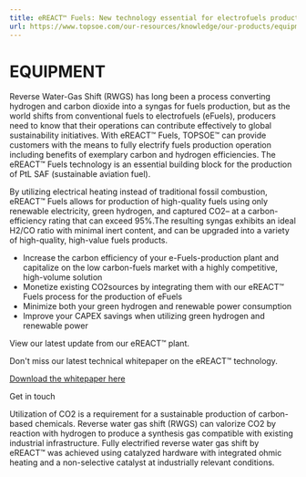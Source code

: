 ```yaml
---
title: eREACT™ Fuels: New technology essential for electrofuels production | Equipment | Products | Topsoe
url: https://www.topsoe.com/our-resources/knowledge/our-products/equipment/e-react-fuels#main-content
---
```


# EQUIPMENT

Reverse Water-Gas Shift (RWGS) has long been a process converting hydrogen and carbon dioxide into a syngas for fuels production, but as the world shifts from conventional fuels to electrofuels (eFuels), producers need to know that their operations can contribute effectively to global sustainability initiatives. With eREACT™ Fuels, TOPSOE™ can provide customers with the means to fully electrify fuels production operation including benefits of exemplary carbon and hydrogen efficiencies. The eREACT™ Fuels technology is an essential building block for the production of PtL SAF (sustainable aviation fuel).

By utilizing electrical heating instead of traditional fossil combustion, eREACT™ Fuels allows for production of high-quality fuels using only renewable electricity, green hydrogen, and captured CO2– at a carbon-efficiency rating that can exceed 95%.The resulting syngas exhibits an ideal H2/CO ratio with minimal inert content, and can be upgraded into a variety of high-quality, high-value fuels products.

- Increase the carbon efficiency of your e-Fuels-production plant and capitalize on the low carbon-fuels market with a highly competitive, high-volume solution
- Monetize existing CO2sources by integrating them with our eREACT™ Fuels process for the production of eFuels
- Minimize both your green hydrogen and renewable power consumption
- Improve your CAPEX savings when utilizing green hydrogen and renewable power

View our latest update from our eREACT™ plant.

Don't miss our latest technical whitepaper on the eREACT™ technology.

[Download the whitepaper here](https://engage.topsoe.com/y1290501432_lp?ctid=y1290501432)

Get in touch

Utilization of CO2 is a requirement for a sustainable  production of carbon-based chemicals. Reverse  water gas shift (RWGS) can valorize CO2 by  reaction with hydrogen to produce a synthesis gas  compatible with existing industrial infrastructure.  Fully electrified reverse water gas shift by eREACT™  was achieved using catalyzed hardware with  integrated ohmic heating and a non-selective  catalyst at industrially relevant conditions.